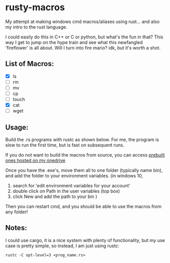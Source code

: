 # rusty-macros
My attempt at making windows cmd macros/aliases using rust... and also my intro to the rust language.

I could easily do this in C++ or C or python, but what's the fun in that? This way I get to jump on the hype train and see what this newfangled 'fireflower' is all about. Will I turn into fire mario? idk, but it's worth a shot.

## List of Macros:
* [X] ls
* [ ] rm
* [ ] mv
* [ ] cp
* [ ] touch
* [X] cat
* [ ] wget

## Usage:
Build the .rs programs with rustc as shown below. For me, the program is slow to run the first time, but is fast on subsequent runs.

If you do not want to build the macros from source, you can access [prebuilt ones hosted on my onedrive](https://kennesawedu-my.sharepoint.com/:u:/g/personal/agrave15_students_kennesaw_edu/Ed3Oll0jkglDp1T9QGB-HmABDtcJX1-9GfFMZN3bynBYBw?e=gsKUJ5)

Once you have the .exe's, move them all to one folder (typically name bin), and add the folder to your environment variables. 
(in windows 10, 
1. search for 'edit environment variables for your account'
2. double click on Path in the user variables (top box)
3. click New and add the path to your bin
)

Then you can restart cmd, and you should be able to use the macros from any folder!

## Notes:
I could use cargo, it is a nice system with plenty of functionality, but my use case is pretty simple, so instead, I am just using rustc:
```
rustc -C opt-level=3 <prog_name.rs>
```
